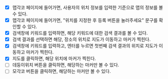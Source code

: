- [x] 맵각코 페이지에 들어가면, 사용자의 위치 정보를 입력한 기준으로 맵의 정보를 볼 수 있다.
- [x] 맵각코 페이지에 들어가면, "위치를 지정한 후 등록 버튼을 눌러주세요" 문구를 확인할 수 있다.
- [x] 검색창에 키워드를 입력하면, 해당 키워드에 대한 검색 결과를 볼 수 있다.
- [x] 검색 결과를 선택하면 해당, 장소의 위치로 지도가 이동하고 마커가 찍힌다.
- [x] 검색창에 키워드를 입력하고, 엔터를 누르면 첫번째 검색 결과의 위치로 지도가 이동하고 마커가 찍힌다.
- [x] 지도를 클릭하면, 해당 위치에 마커가 찍힌다.
- [ ] 데둥이위치 버튼을 클릭하면, 해당하는 마커만 볼 수 있다.
- [ ] 모각코 버튼을 클릭하면, 해당하는 마커만 볼 수 있다.
